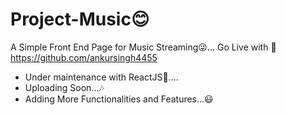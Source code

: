 # Project-Music😊
A Simple Front End Page for Music Streaming😜... Go Live with 🤞  https://github.com/ankursingh4455

- Under maintenance with ReactJS👀.... 
- Uploading Soon...🎶
- Adding More Functionalities and Features...😃
